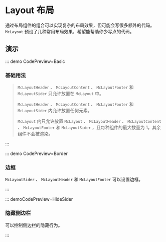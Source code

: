# Layout 布局

通过布局组件的组合可以实现复杂的布局效果，但可能会写很多额外的代码。 `McLayout` 预设了几种常用布局效果，希望能帮助你少写点的代码。

## 演示

::: demo CodePreview=Basic

### 基础用法

<Basic />

> `McLayoutHeader` 、 `McLayoutContent` 、 `McLayoutFooter` 和 `McLayoutSider` 只允许放置在 `McLayout` 中。
>
> `McLayoutHeader` 、 `McLayoutContent` 、 `McLayoutFooter` 和 `McLayoutSider` 内允许放置任何元素。
>
> `McLayout` 内只允许放置 `McLayout` 、 `McLayoutHeader` 、 `McLayoutContent` 、 `McLayoutFooter` 和 `McLayoutSider` ，且每种组件的最大数量为 1，其余组件不会被渲染。

:::

::: demo CodePreview=Border

### 边框

`McLayoutSider` 、 `McLayoutHeader` 和 `McLayoutFooter` 可以设置边框。

<Border />

:::

::: demoCodePreview=HideSider

### 隐藏侧边栏

可以控制侧边栏的隐藏行为。

<HideSider />

:::
